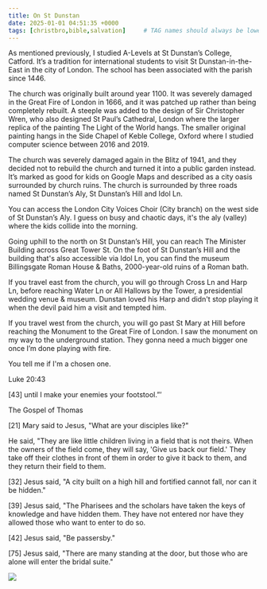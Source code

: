 ```yaml
---
title: On St Dunstan
date: 2025-01-01 04:51:35 +0000
tags: [christbro,bible,salvation]     # TAG names should always be lowercase
---
```


As mentioned previously, I studied A-Levels at St Dunstan’s College, Catford. It’s a tradition for international students to visit St Dunstan-in-the-East in the city of London. The school has been associated with the parish since 1446.

The church was originally built around year 1100. It was severely damaged in the Great Fire of London in 1666, and it was patched up rather than being completely rebuilt. A steeple was added to the design of Sir Christopher Wren, who also designed St Paul’s Cathedral, London where the larger replica of the painting The Light of the World hangs. The smaller original painting hangs in the Side Chapel of Keble College, Oxford where I studied computer science between 2016 and 2019.

The church was severely damaged again in the Blitz of 1941, and they decided not to rebuild the church and turned it into a public garden instead. It’s marked as good for kids on Google Maps and described as a city oasis surrounded by church ruins. The church is surrounded by three roads named St Dunstan’s Aly, St Dunstan’s Hill and Idol Ln.

You can access the London City Voices Choir (City branch) on the west side of St Dunstan’s Aly. I guess on busy and chaotic days, it's the aly (valley) where the kids collide into the morning.

Going uphill to the north on St Dunstan’s Hill, you can reach The Minister Building across Great Tower St. On the foot of St Dunstan’s Hill and the building that's also accessible via Idol Ln, you can find the museum Billingsgate Roman House & Baths, 2000-year-old ruins of a Roman bath.

If you travel east from the church, you will go through Cross Ln and Harp Ln, before reaching Water Ln or All Hallows by the Tower, a presidential wedding venue & museum. Dunstan loved his Harp and didn't stop playing it when the devil paid him a visit and tempted him.

If you travel west from the church, you will go past St Mary at Hill before reaching the Monument to the Great Fire of London. I saw the monument on my way to the underground station. They gonna need a much bigger one once I’m done playing with fire.

You tell me if I'm a chosen one.

Luke 20:43

[43] until I make your enemies your footstool.”’

The Gospel of Thomas

[21] Mary said to Jesus, "What are your disciples like?"

He said, "They are like little children living in a field that is not theirs. When the owners of the field come, they will say, 'Give us back our field.' They take off their clothes in front of them in order to give it back to them, and they return their field to them.

[32] Jesus said, "A city built on a high hill and fortified cannot fall, nor can it be hidden."

[39] Jesus said, "The Pharisees and the scholars have taken the keys of knowledge and have hidden them. They have not entered nor have they allowed those who want to enter to do so.

[42] Jesus said, "Be passersby."

[75] Jesus said, "There are many standing at the door, but those who are alone will enter the bridal suite."

![](/1735707094325.gif)